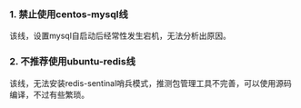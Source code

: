 ### 1. 禁止使用centos-mysql线

该线，设置mysql自启动后经常性发生宕机，无法分析出原因。



### 2. 不推荐使用ubuntu-redis线

该线，无法安装redis-sentinal哨兵模式，推测包管理工具不完善，可以使用源码编译，不过有些繁琐。


